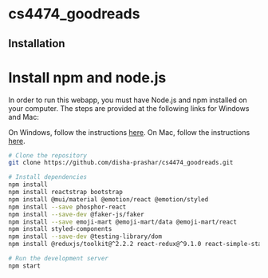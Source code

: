 # cs4474_goodreads

## Installation

# Install npm and node.js
In order to run this webapp, you must have Node.js and npm installed on your computer. The steps are provided at the following links for Windows and Mac:

On Windows, follow the instructions [here](https://radixweb.com/blog/installing-npm-and-nodejs-on-windows-and-mac#windows).
On Mac, follow the instructions [here](https://radixweb.com/blog/installing-npm-and-nodejs-on-windows-and-mac#mac).

```bash
# Clone the repository
git clone https://github.com/disha-prashar/cs4474_goodreads.git

# Install dependencies
npm install
npm install reactstrap bootstrap
npm install @mui/material @emotion/react @emotion/styled
npm install --save phosphor-react
npm install --save-dev @faker-js/faker
npm install --save emoji-mart @emoji-mart/data @emoji-mart/react
npm install styled-components
npm install --save-dev @testing-library/dom
npm install @reduxjs/toolkit@^2.2.2 react-redux@^9.1.0 react-simple-star-rating@^5.1.7 redux-persist@^6.0.0 typescript@^3.7.0-dev

# Run the development server
npm start